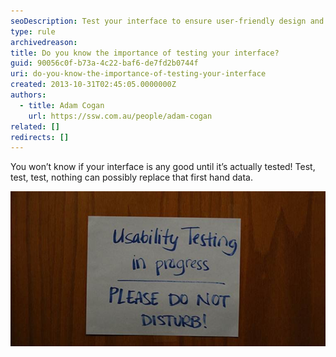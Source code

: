 ```yaml
---
seoDescription: Test your interface to ensure user-friendly design and optimal usability.
type: rule
archivedreason:
title: Do you know the importance of testing your interface?
guid: 90056c0f-b73a-4c22-baf6-de7fd2b0744f
uri: do-you-know-the-importance-of-testing-your-interface
created: 2013-10-31T02:45:05.0000000Z
authors:
  - title: Adam Cogan
    url: https://ssw.com.au/people/adam-cogan
related: []
redirects: []
---
```


You won’t know if your interface is any good until it’s actually tested! Test, test, test, nothing can possibly replace that first hand data.

<!--endintro-->

![](UsabilityTesting.jpg)

